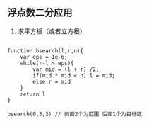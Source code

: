 ## 浮点数二分应用

1. 求平方根（或者立方根）

```JS

function bsearch(l,r,n){
    var eps = 1e-6;
    while(r-l > eps){
        var mid = (l + r) /2;
        if(mid * mid < n) l = mid;
        else r = mid
    }
    return l
}

bsearch(0,3,3) // 前面2个为范围 后面1个为目标数

```
